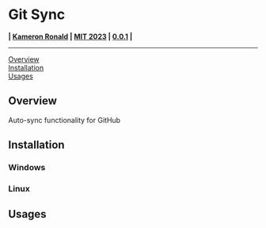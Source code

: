 # Git Sync
**| [Kameron Ronald](https://github.com/Kameroni33) | [MIT 2023](LICENSE) | [0.0.1](CHANGELOG.md) |**

---

[Overview](#overview)  
[Installation](#installation)  
[Usages](#usages)  

## Overview

Auto-sync functionality for GitHub

## Installation

### Windows

### Linux

## Usages